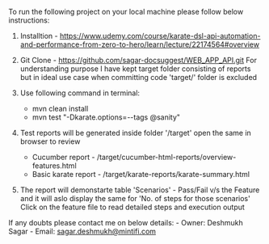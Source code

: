 To run the following project on your local machine please follow below instructions:

1. Installtion - https://www.udemy.com/course/karate-dsl-api-automation-and-performance-from-zero-to-hero/learn/lecture/22174564#overview
2. Git Clone - https://github.com/sagar-docsuggest/WEB_APP_API.git
   For understanding purpose I have kept target folder consisting of reports but in ideal use case when committing code 'target/' folder is excluded

3. Use following command in terminal:
    - mvn clean install
    - mvn test "-Dkarate.options=--tags @sanity"
4. Test reports will be generated inside folder '/target' open the same in browser to review
    - Cucumber report - /target/cucumber-html-reports/overview-features.html
    - Basic karate report - /target/karate-reports/karate-summary.html
5. The report will demonstarte table 'Scenarios' - Pass/Fail v/s the Feature and it will aslo display the same for 'No. of steps for those scenarios'
   Click on the feature file to read detailed steps and execution output

If any doubts please contact me on below details:
    - Owner: Deshmukh Sagar
    - Email: sagar.deshmukh@mintifi.com